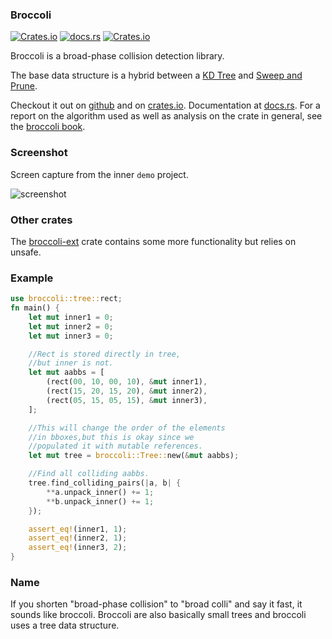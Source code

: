 ### Broccoli

[![Crates.io](https://img.shields.io/crates/v/broccoli)](https://crates.io/crates/broccoli)
[![docs.rs](https://docs.rs/broccoli/badge.svg)](https://docs.rs/broccoli)
[![Crates.io](https://img.shields.io/crates/d/broccoli)](https://crates.io/crates/broccoli)

Broccoli is a broad-phase collision detection library. 

The base data structure is a hybrid between a [KD Tree](https://en.wikipedia.org/wiki/K-d_tree) and [Sweep and Prune](https://en.wikipedia.org/wiki/Sweep_and_prune).

Checkout it out on [github](https://github.com/tiby312/broccoli) and on [crates.io](https://crates.io/crates/broccoli). Documentation at [docs.rs](https://docs.rs/broccoli). For a report on the algorithm used as well as analysis on the crate in general, see the [broccoli book](https://tiby312.github.io/broccoli_report).

### Screenshot

Screen capture from the inner `demo` project.

<img src="./assets/screenshot.gif" alt="screenshot">

### Other crates

The [broccoli-ext](https://crates.io/crates/broccoli-ext) crate contains some more functionality but relies on unsafe.

### Example

```rust
use broccoli::tree::rect;
fn main() {
    let mut inner1 = 0;
    let mut inner2 = 0;
    let mut inner3 = 0;

    //Rect is stored directly in tree,
    //but inner is not.
    let mut aabbs = [
        (rect(00, 10, 00, 10), &mut inner1),
        (rect(15, 20, 15, 20), &mut inner2),
        (rect(05, 15, 05, 15), &mut inner3),
    ];

    //This will change the order of the elements
    //in bboxes,but this is okay since we
    //populated it with mutable references.
    let mut tree = broccoli::Tree::new(&mut aabbs);

    //Find all colliding aabbs.
    tree.find_colliding_pairs(|a, b| {
        **a.unpack_inner() += 1;
        **b.unpack_inner() += 1;
    });

    assert_eq!(inner1, 1);
    assert_eq!(inner2, 1);
    assert_eq!(inner3, 2);
}
```


### Name

If you shorten "broad-phase collision" to "broad colli" and say it fast, it sounds like broccoli.
Broccoli are also basically small trees and broccoli uses a tree data structure.